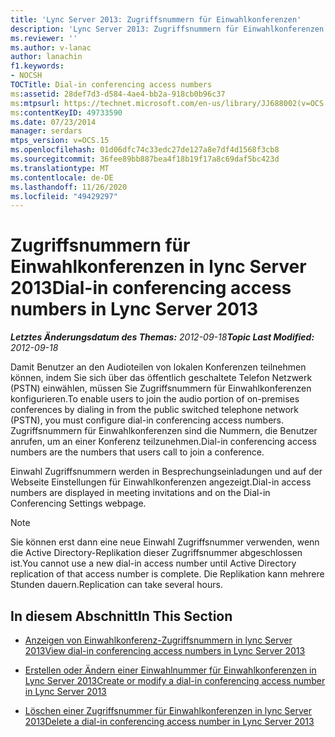 ```yaml
---
title: 'Lync Server 2013: Zugriffsnummern für Einwahlkonferenzen'
description: 'Lync Server 2013: Zugriffsnummern für Einwahlkonferenzen.'
ms.reviewer: ''
ms.author: v-lanac
author: lanachin
f1.keywords:
- NOCSH
TOCTitle: Dial-in conferencing access numbers
ms:assetid: 28def7d3-d584-4ae4-bb2a-918cb0b96c37
ms:mtpsurl: https://technet.microsoft.com/en-us/library/JJ688002(v=OCS.15)
ms:contentKeyID: 49733590
ms.date: 07/23/2014
manager: serdars
mtps_version: v=OCS.15
ms.openlocfilehash: 01d06dfc74c33edc27de127a8e7df4d1568f3cb8
ms.sourcegitcommit: 36fee89bb887bea4f18b19f17a8c69daf5bc423d
ms.translationtype: MT
ms.contentlocale: de-DE
ms.lasthandoff: 11/26/2020
ms.locfileid: "49429297"
---
```

# <a name="dial-in-conferencing-access-numbers-in-lync-server-2013"></a><span data-ttu-id="a9d12-103">Zugriffsnummern für Einwahlkonferenzen in lync Server 2013</span><span class="sxs-lookup"><span data-stu-id="a9d12-103">Dial-in conferencing access numbers in Lync Server 2013</span></span>

<div data-xmlns="http://www.w3.org/1999/xhtml">

<div class="topic" data-xmlns="http://www.w3.org/1999/xhtml" data-msxsl="urn:schemas-microsoft-com:xslt" data-cs="https://msdn.microsoft.com/">

<div data-asp="https://msdn2.microsoft.com/asp">



</div>

<div id="mainSection">

<div id="mainBody"><span data-ttu-id="a9d12-104">

<span> </span></span><span class="sxs-lookup"><span data-stu-id="a9d12-104">

<span> </span></span></span>

<span data-ttu-id="a9d12-105">_**Letztes Änderungsdatum des Themas:** 2012-09-18_</span><span class="sxs-lookup"><span data-stu-id="a9d12-105">_**Topic Last Modified:** 2012-09-18_</span></span>

<span data-ttu-id="a9d12-106">Damit Benutzer an den Audioteilen von lokalen Konferenzen teilnehmen können, indem Sie sich über das öffentlich geschaltete Telefon Netzwerk (PSTN) einwählen, müssen Sie Zugriffsnummern für Einwahlkonferenzen konfigurieren.</span><span class="sxs-lookup"><span data-stu-id="a9d12-106">To enable users to join the audio portion of on-premises conferences by dialing in from the public switched telephone network (PSTN), you must configure dial-in conferencing access numbers.</span></span> <span data-ttu-id="a9d12-107">Zugriffsnummern für Einwahlkonferenzen sind die Nummern, die Benutzer anrufen, um an einer Konferenz teilzunehmen.</span><span class="sxs-lookup"><span data-stu-id="a9d12-107">Dial-in conferencing access numbers are the numbers that users call to join a conference.</span></span>

<span data-ttu-id="a9d12-108">Einwahl Zugriffsnummern werden in Besprechungseinladungen und auf der Webseite Einstellungen für Einwahlkonferenzen angezeigt.</span><span class="sxs-lookup"><span data-stu-id="a9d12-108">Dial-in access numbers are displayed in meeting invitations and on the Dial-in Conferencing Settings webpage.</span></span>

<div>


> [!NOTE]  
> <span data-ttu-id="a9d12-109">Sie können erst dann eine neue Einwahl Zugriffsnummer verwenden, wenn die Active Directory-Replikation dieser Zugriffsnummer abgeschlossen ist.</span><span class="sxs-lookup"><span data-stu-id="a9d12-109">You cannot use a new dial-in access number until Active Directory replication of that access number is complete.</span></span> <span data-ttu-id="a9d12-110">Die Replikation kann mehrere Stunden dauern.</span><span class="sxs-lookup"><span data-stu-id="a9d12-110">Replication can take several hours.</span></span>



</div>

<div>

## <a name="in-this-section"></a><span data-ttu-id="a9d12-111">In diesem Abschnitt</span><span class="sxs-lookup"><span data-stu-id="a9d12-111">In This Section</span></span>

  - [<span data-ttu-id="a9d12-112">Anzeigen von Einwahlkonferenz-Zugriffsnummern in lync Server 2013</span><span class="sxs-lookup"><span data-stu-id="a9d12-112">View dial-in conferencing access numbers in Lync Server 2013</span></span>](lync-server-2013-view-dial-in-conferencing-access-numbers.md)

  - [<span data-ttu-id="a9d12-113">Erstellen oder Ändern einer Einwahlnummer für Einwahlkonferenzen in Lync Server 2013</span><span class="sxs-lookup"><span data-stu-id="a9d12-113">Create or modify a dial-in conferencing access number in Lync Server 2013</span></span>](lync-server-2013-create-or-modify-a-dial-in-conferencing-access-number.md)

  - [<span data-ttu-id="a9d12-114">Löschen einer Zugriffsnummer für Einwahlkonferenzen in lync Server 2013</span><span class="sxs-lookup"><span data-stu-id="a9d12-114">Delete a dial-in conferencing access number in Lync Server 2013</span></span>](lync-server-2013-delete-a-dial-in-conferencing-access-number.md)

<span data-ttu-id="a9d12-115"></div>

</div>

<span> </span>

</div>

</div>

</span><span class="sxs-lookup"><span data-stu-id="a9d12-115"></div>

</div>

<span> </span>

</div>

</div>

</span></span></div>

